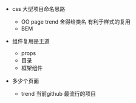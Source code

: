 - css 大型项目命名思路
  - OO page trend   舍得给类名 有利于样式的复用
  - BEM
- 组件复用是王道
  - props
  - 目录
  - 框架组件

- 多少个页面
  - trend 当前github 最流行的项目
